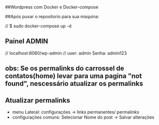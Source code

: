 ##Wordpress com Docker e Docker-compose

##Após puxar o repositorio para sua maquina:

// $ sudo docker-compose up -d

## Painel ADMIN
// localhost:8080/wp-admin 
// user: admin  Senha: admin123

## obs: Se os permalinks do carrossel de contatos(home) levar para uma pagina "not found", nescessário atualizar os permalinks
## Atualizar permalinks
- menu Lateral: configurações -> links permanentes/ permalinks
- configurações comuns: Selecionar Nome do post  -> Salvar alterações






